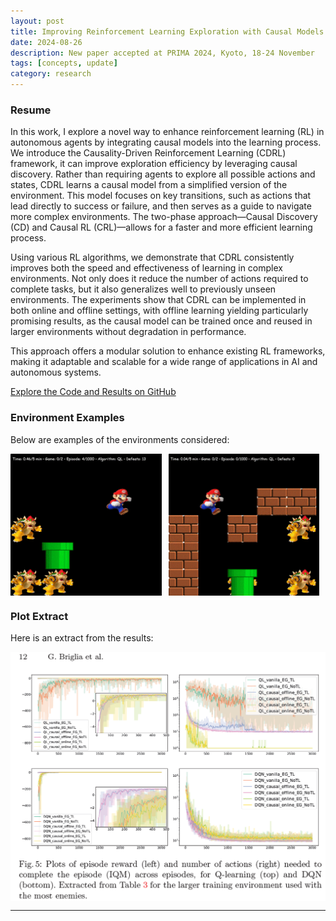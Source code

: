 ```yaml
---
layout: post
title: Improving Reinforcement Learning Exploration with Causal Models
date: 2024-08-26
description: New paper accepted at PRIMA 2024, Kyoto, 18-24 November
tags: [concepts, update]
category: research
---
```


### Resume

In this work, I explore a novel way to enhance reinforcement learning (RL) in autonomous agents by integrating causal
models into the learning process. We introduce the Causality-Driven Reinforcement Learning (CDRL) framework, it can
improve exploration efficiency by leveraging causal discovery. Rather than requiring agents to explore all possible
actions and states, CDRL learns a causal model from a simplified version of the environment. This model focuses
on key transitions, such as actions that lead directly to success or failure, and then serves as a guide to navigate
more complex environments. The two-phase approach—Causal Discovery (CD) and Causal RL (CRL)—allows for a faster
and more efficient learning process.

Using various RL algorithms, we demonstrate that CDRL consistently improves both the speed and effectiveness of
learning in complex environments. Not only does it reduce the number of actions required to complete tasks, but it
also generalizes well to previously unseen environments. The experiments show that CDRL can be implemented in both
online and offline settings, with offline learning yielding particularly promising results, as the causal model
can be trained once and reused in larger environments without degradation in performance.

This approach offers a modular solution to enhance existing RL frameworks, making it adaptable and scalable for
a wide range of applications in AI and autonomous systems.

[Explore the Code and Results on GitHub](https://github.com/Giovannibriglia/AgentGroup_CausalRL)

### Environment Examples

Below are examples of the environments considered:

<div style="display: flex;">
  <img src="../assets/img/grid.gif" alt="Grid Environment" style="width: 48%; margin-right: 10px;"/>
  <img src="../assets/img/maze.gif" alt="Maze Environment" style="width: 48%;"/>
</div>

### Plot Extract

Here is an extract from the results:

<div style="display: flex;">
  <img src="../assets/img/prima_plot.png" alt="Extracted Results Plot"/>
</div>

---
